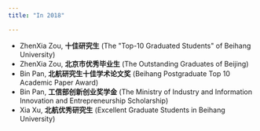 ```yaml
---
title: "In 2018"

---
```




- ZhenXia Zou, **十佳研究生** (The "Top-10 Graduated Students" of Beihang University)
- ZhenXia Zou, **北京市优秀毕业生** (The Outstanding Graduates of Beijing)
- Bin Pan, **北航研究生十佳学术论文奖** (Beihang Postgraduate Top 10 Academic Paper Award)
- Bin Pan, **工信部创新创业奖学金** (The Ministry of Industry and Information Innovation and Entrepreneurship Scholarship)
- Xia Xu, **北航优秀研究生** (Excellent Graduate Students in Beihang University)
